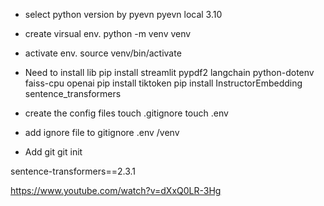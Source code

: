 * select python version by pyevn 
pyevn local 3.10

* create virsual env.
python -m venv venv 

* activate env. 
source venv/bin/activate 

* Need to install lib
pip install streamlit pypdf2 langchain python-dotenv faiss-cpu openai
pip install tiktoken
pip install InstructorEmbedding sentence_transformers

* create the config files
touch .gitignore
touch .env

* add ignore file to gitignore 
.env
/venv

* Add git 
git init 


sentence-transformers==2.3.1

https://www.youtube.com/watch?v=dXxQ0LR-3Hg

